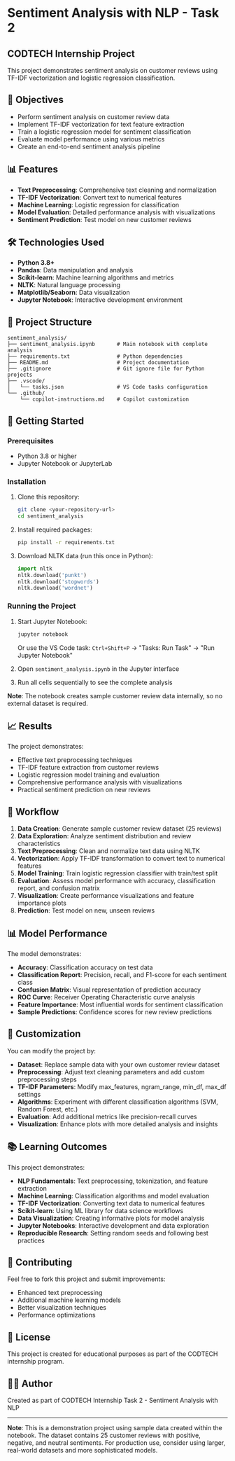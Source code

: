 # Sentiment Analysis with NLP - Task 2
## CODTECH Internship Project

This project demonstrates sentiment analysis on customer reviews using TF-IDF vectorization and logistic regression classification.

## 🎯 Objectives

- Perform sentiment analysis on customer review data
- Implement TF-IDF vectorization for text feature extraction
- Train a logistic regression model for sentiment classification
- Evaluate model performance using various metrics
- Create an end-to-end sentiment analysis pipeline

## 📊 Features

- **Text Preprocessing**: Comprehensive text cleaning and normalization
- **TF-IDF Vectorization**: Convert text to numerical features
- **Machine Learning**: Logistic regression for classification
- **Model Evaluation**: Detailed performance analysis with visualizations
- **Sentiment Prediction**: Test model on new customer reviews

## 🛠️ Technologies Used

- **Python 3.8+**
- **Pandas**: Data manipulation and analysis
- **Scikit-learn**: Machine learning algorithms and metrics
- **NLTK**: Natural language processing
- **Matplotlib/Seaborn**: Data visualization
- **Jupyter Notebook**: Interactive development environment

## 📁 Project Structure

```
sentiment_analysis/
├── sentiment_analysis.ipynb       # Main notebook with complete analysis
├── requirements.txt               # Python dependencies
├── README.md                      # Project documentation
├── .gitignore                     # Git ignore file for Python projects
├── .vscode/
│   └── tasks.json                 # VS Code tasks configuration
└── .github/
    └── copilot-instructions.md    # Copilot customization
```

## 🚀 Getting Started

### Prerequisites

- Python 3.8 or higher
- Jupyter Notebook or JupyterLab

### Installation

1. Clone this repository:
   ```bash
   git clone <your-repository-url>
   cd sentiment_analysis
   ```

2. Install required packages:
   ```bash
   pip install -r requirements.txt
   ```

3. Download NLTK data (run this once in Python):
   ```python
   import nltk
   nltk.download('punkt')
   nltk.download('stopwords')
   nltk.download('wordnet')
   ```

### Running the Project

1. Start Jupyter Notebook:
   ```bash
   jupyter notebook
   ```
   Or use the VS Code task: `Ctrl+Shift+P` → "Tasks: Run Task" → "Run Jupyter Notebook"

2. Open `sentiment_analysis.ipynb` in the Jupyter interface

3. Run all cells sequentially to see the complete analysis

**Note**: The notebook creates sample customer review data internally, so no external dataset is required.

## 📈 Results

The project demonstrates:
- Effective text preprocessing techniques
- TF-IDF feature extraction from customer reviews
- Logistic regression model training and evaluation
- Comprehensive performance analysis with visualizations
- Practical sentiment prediction on new reviews

## 🔄 Workflow

1. **Data Creation**: Generate sample customer review dataset (25 reviews)
2. **Data Exploration**: Analyze sentiment distribution and review characteristics
3. **Text Preprocessing**: Clean and normalize text data using NLTK
4. **Vectorization**: Apply TF-IDF transformation to convert text to numerical features
5. **Model Training**: Train logistic regression classifier with train/test split
6. **Evaluation**: Assess model performance with accuracy, classification report, and confusion matrix
7. **Visualization**: Create performance visualizations and feature importance plots
8. **Prediction**: Test model on new, unseen reviews

## 📊 Model Performance

The model demonstrates:
- **Accuracy**: Classification accuracy on test data
- **Classification Report**: Precision, recall, and F1-score for each sentiment class
- **Confusion Matrix**: Visual representation of prediction accuracy
- **ROC Curve**: Receiver Operating Characteristic curve analysis
- **Feature Importance**: Most influential words for sentiment classification
- **Sample Predictions**: Confidence scores for new review predictions

## 🔧 Customization

You can modify the project by:
- **Dataset**: Replace sample data with your own customer review dataset
- **Preprocessing**: Adjust text cleaning parameters and add custom preprocessing steps
- **TF-IDF Parameters**: Modify max_features, ngram_range, min_df, max_df settings
- **Algorithms**: Experiment with different classification algorithms (SVM, Random Forest, etc.)
- **Evaluation**: Add additional metrics like precision-recall curves
- **Visualization**: Enhance plots with more detailed analysis and insights

## 📚 Learning Outcomes

This project demonstrates:
- **NLP Fundamentals**: Text preprocessing, tokenization, and feature extraction
- **Machine Learning**: Classification algorithms and model evaluation
- **TF-IDF Vectorization**: Converting text data to numerical features
- **Scikit-learn**: Using ML library for data science workflows
- **Data Visualization**: Creating informative plots for model analysis
- **Jupyter Notebooks**: Interactive development and data exploration
- **Reproducible Research**: Setting random seeds and following best practices

## 🤝 Contributing

Feel free to fork this project and submit improvements:
- Enhanced text preprocessing
- Additional machine learning models
- Better visualization techniques
- Performance optimizations

## 📄 License

This project is created for educational purposes as part of the CODTECH internship program.

## 👨‍💻 Author

Created as part of CODTECH Internship Task 2 - Sentiment Analysis with NLP

---

**Note**: This is a demonstration project using sample data created within the notebook. The dataset contains 25 customer reviews with positive, negative, and neutral sentiments. For production use, consider using larger, real-world datasets and more sophisticated models.
